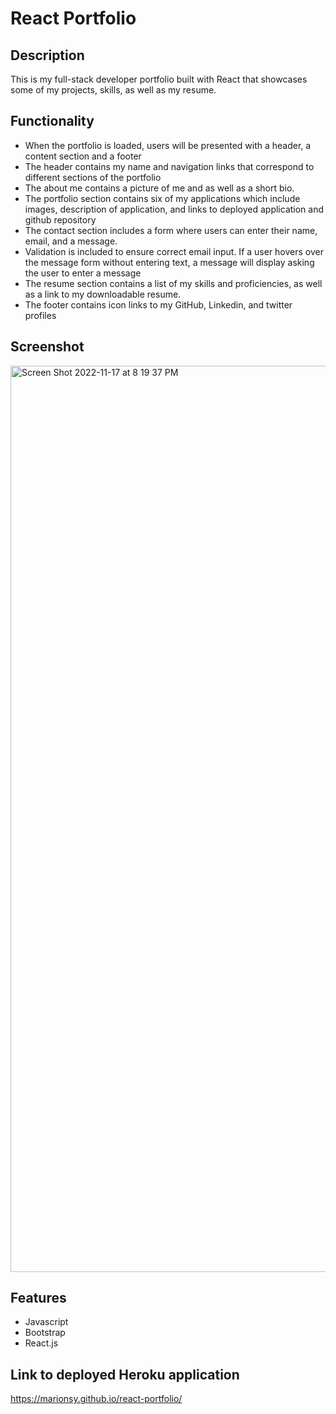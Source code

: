 # React Portfolio

## Description

  This is my full-stack developer portfolio built with React that showcases some of my projects, skills, as well as my resume.

  ## Functionality

   * When the portfolio is loaded, users will be presented with a header, a content section and a footer
   * The header contains my name and navigation links that correspond to different sections of the portfolio
   * The about me contains a picture of me and as well as a short bio.
   * The portfolio section contains six of my applications which include images, description of application, and links to deployed application and github repository
   * The contact section includes a form where users can enter their name, email, and a message.
   * Validation is included to ensure correct email input. If a user hovers over the message form without entering text, a message will display asking the user to enter a message
   * The resume section contains a list of my skills and proficiencies, as well as a link to my downloadable resume.
   * The footer contains icon links to my GitHub, Linkedin, and twitter profiles
   
  ## Screenshot
  
  <img width="1450" alt="Screen Shot 2022-11-17 at 8 19 37 PM" src="https://user-images.githubusercontent.com/105673031/202609177-da2fa61c-876b-4de9-a9e3-5d57debd8839.png">


  ## Features
  
   * Javascript
   * Bootstrap
   * React.js
   
   ## Link to deployed Heroku application
   
   https://marionsy.github.io/react-portfolio/ 
